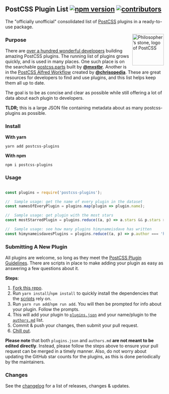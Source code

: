 ## PostCSS Plugin List [![npm version](https://img.shields.io/npm/v/postcss-plugins.svg)](https://www.npmjs.com/package/postcss-plugins) [![contributors](https://img.shields.io/github/contributors/himynameisdave/postcss-plugins.svg)](https://github.com/himynameisdave/postcss-plugins/blob/master/docs/authors.md)



The "officially unofficial" consolidated list of [PostCSS](https://github.com/postcss/postcss) plugins in a ready-to-use package.

<img align="right" width="100" height="100"
     title="Philosopher’s stone, logo of PostCSS"
     src="http://postcss.github.io/postcss/logo.svg">

### Purpose

There are [over a hundred wonderful developers](https://github.com/himynameisdave/postcss-plugins/blob/master/docs/authors.md) building amazing PostCSS plugins. The running list of plugins grows quickly, and is used in many places. One such place is on the searchable [postcss.parts](http://postcss.parts) built by [**@mxstbr**](https://github.com/mxstbr). Another is in the [PostCSS Alfred Workflow](https://github.com/chrisopedia/alfred-postcss-workflow) created by [**@chrisopedia**](https://github.com/chrisopedia). These are great resources for developers to find and use plugins, and this list helps keep them all up to date.

The goal is to be as concise and clear as possible while still offering a lot of data about each plugin to developers.

**TLDR;** this is a large JSON file containing metadata about as many postcss-plugins as possible.

### Install

**With yarn**

```
yarn add postcss-plugins
```

**With npm**

```
npm i postcss-plugins
```

### Usage

```javascript

const plugins = require('postcss-plugins');

//  Sample usage: get the name of every plugin in the dataset
const namesOfEveryPlugin = plugins.map(plugin => plugin.name);

//  Sample usage: get plugin with the most stars
const mostStarredPlugin = plugins.reduce((a, p) => a.stars && p.stars > a.stars ? p : a, { stars: 0 });

//  Sample usage: see how many plugins himynameisdave has written
const himynameisdavesPlugins = plugins.reduce((a, p) => p.author === 'himynameisdave' ? ++a : a, 0)

```

### Submitting A New Plugin

All plugins are welcome, so long as they meet the [PostCSS Plugin Guidelines](https://github.com/postcss/postcss/blob/master/docs/guidelines/plugin.md). There are scripts in place to make adding your plugin as easy as answering a few questions about it.

**Steps**:

1. [Fork this repo](https://github.com/himynameisdave/postcss-plugins#fork-destination-box).
1. Run `yarn install`/`npm install` to quickly install the dependencies that the [scripts](https://github.com/himynameisdave/postcss-plugins/tree/master/scripts) rely on.
1. Run `yarn run add`/`npm run add`. You will then be prompted for info about your plugin. Follow the prompts.
1. This will add your plugin to [`plugins.json`](https://github.com/himynameisdave/postcss-plugins/blob/master/plugins.json) and your name/plugin to the [`authors.md`](https://github.com/himynameisdave/postcss-plugins/blob/master/docs/authors.md) list.
1. Commit & push your changes, then submit your pull request.
1. [Chill out](http://i.imgur.com/dZzkNc7.gif).

**Please note** that both `plugins.json` and `authors.md` **are not meant to be edited directly**. Instead, please follow the steps above to ensure your pull request can be merged in a timely manner. Also, do not worry about updating the GitHub star counts for the plugins, as this is done periodically by the maintainers.

### Changes

See the [changelog](https://github.com/himynameisdave/postcss-plugins/blob/master/CHANGELOG.md) for a list of releases, changes & updates.
